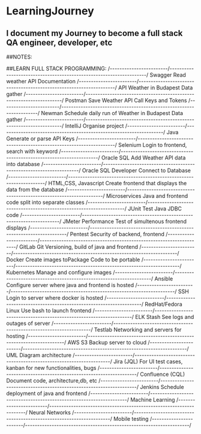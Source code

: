# LearningJourney
## I document my Journey to become a full stack QA engineer, developer, etc


##NOTES:







##LEARN FULL STACK PROGRAMMING:
/------------------------/--------------------------------------------------------------------/
Swagger                  Read weather API Documentation
/------------------------/--------------------------------------------------------------------/
API                      Weather in Budapest Data gather
/------------------------/--------------------------------------------------------------------/
Postman                  Save Weather API Call Keys and Tokens
/------------------------/--------------------------------------------------------------------/
Newman                   Schedule daily run of Weather in Budapest Data gather
/------------------------/--------------------------------------------------------------------/
IntelliJ                 Organise project
/------------------------/--------------------------------------------------------------------/
Java                     Generate or parse API Keys
/------------------------/--------------------------------------------------------------------/
Selenium                 Login to frontend, search with keyword
/------------------------/--------------------------------------------------------------------/
Oracle SQL               Add Weather API data into database
/------------------------/--------------------------------------------------------------------/
Oracle SQL Developer     Connect to Database
/------------------------/--------------------------------------------------------------------/
HTML,CSS, Javascript    Create frontend that displays the data from the database
/------------------------/--------------------------------------------------------------------/
Microservices           Java and frontend code split into separate classes
/------------------------/--------------------------------------------------------------------/
JUnit                   Test Java JDBC code
/------------------------/--------------------------------------------------------------------/
JMeter                   Performance Test of simultenous frontend displays
/------------------------/--------------------------------------------------------------------/
Pentest                  Security of backend, frontend
/------------------------/--------------------------------------------------------------------/
GitLab                   Git Versioning, build of java and frontend
/------------------------/--------------------------------------------------------------------/
Docker                   Create images toPackage Code to be portable
/------------------------/--------------------------------------------------------------------/
Kubernetes               Manage and configure images
/------------------------/--------------------------------------------------------------------/
Ansible                  Configure server where java and frontend is hosted
/------------------------/--------------------------------------------------------------------/
SSH                      Login to server where docker is hosted
/------------------------/--------------------------------------------------------------------/
RedHat/Fedora Linux      Use bash to launch frontend
/------------------------/--------------------------------------------------------------------/
ELK Stash                See logs and outages of server
/------------------------/--------------------------------------------------------------------/
Testlab                  Networking and servers for hosting
/------------------------/--------------------------------------------------------------------/
AWS S3                   Backup server to cloud
/------------------------/--------------------------------------------------------------------/
UML                      Diagram architecture
/------------------------/--------------------------------------------------------------------/
Jira                     (JQL) For UI test cases, kanban for new functionalities, bugs
/------------------------/--------------------------------------------------------------------/
Confluence               (CQL) Document code, architecture,db, etc
/------------------------/--------------------------------------------------------------------/
Jenkins                   Schedule deployment of java and frontend
/------------------------/--------------------------------------------------------------------/
Machine Learning
/------------------------/--------------------------------------------------------------------/
Neural Networks
/------------------------/--------------------------------------------------------------------/
Mobile testing
/------------------------/--------------------------------------------------------------------/
